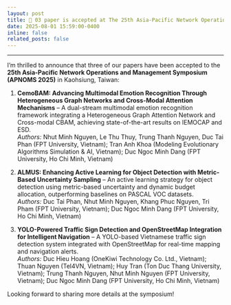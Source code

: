 ```yaml
---
layout: post
title: 📰 03 paper is accepted at The 25th Asia-Pacific Network Operations and Management Symposium (Rank C - ICORE), Kaohsiung, Taiwan.
date: 2025-08-01 15:59:00-0400
inline: false
related_posts: false
---
```

---
I’m thrilled to announce that three of our papers have been accepted to the **25th Asia-Pacific Network Operations and Management Symposium (APNOMS 2025)** in Kaohsiung, Taiwan:

1. **CemoBAM: Advancing Multimodal Emotion Recognition Through Heterogeneous Graph Networks and Cross-Modal Attention Mechanisms** – A dual-stream multimodal emotion recognition framework integrating a Heterogeneous Graph Attention Network and Cross-modal CBAM, achieving state-of-the-art results on IEMOCAP and ESD.  
   *Authors:* Nhut Minh Nguyen, Le Thu Thuy, Trung Thanh Nguyen, Duc Tai Phan (FPT University, Vietnam); Tran Anh Khoa (Modeling Evolutionary Algorithms Simulation & AI, Vietnam); Duc Ngoc Minh Dang (FPT University, Ho Chi Minh, Vietnam)

2. **ALMUS: Enhancing Active Learning for Object Detection with Metric-Based Uncertainty Sampling** – An active learning strategy for object detection using metric-based uncertainty and dynamic budget allocation, outperforming baselines on PASCAL VOC datasets.  
   *Authors:* Duc Tai Phan, Nhut Minh Nguyen, Khang Phuc Nguyen, Tri Pham (FPT University, Vietnam); Duc Ngoc Minh Dang (FPT University, Ho Chi Minh, Vietnam)

3. **YOLO-Powered Traffic Sign Detection and OpenStreetMap Integration for Intelligent Navigation** – A YOLO-based Vietnamese traffic sign detection system integrated with OpenStreetMap for real-time mapping and navigation alerts.  
   *Authors:* Duc Hieu Hoang (OneKiwi Technology Co. Ltd., Vietnam); Thuan Nguyen (Tel4VN, Vietnam); Huy Tran (Ton Duc Thang University, Vietnam); Trung Thanh Nguyen, Nhut Minh Nguyen (FPT University, Vietnam); Duc Ngoc Minh Dang (FPT University, Ho Chi Minh, Vietnam)

Looking forward to sharing more details at the symposium!
